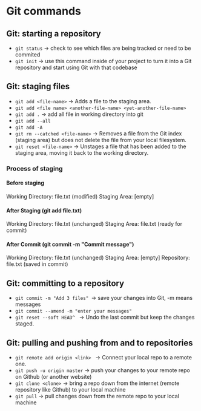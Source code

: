 # Git commands

## Git: starting a repository
* `git status` -> check to see which files are being tracked or need to be commited
* `git init` -> use this command inside of your project to turn it into a Git repository and start using Git with that codebase

## Git: staging files
* `git add <file-name>` -> Adds a file to the staging area.
* `git add <file name> <another-file-name> <yet-another-file-name> `
* `git add .` ->  add all file in working directory into git
* `git add --all`
* `git add -A`
* `git rm --catched <file-name>`  -> Removes a file from the Git index (staging area) but does not delete the file from your local filesystem.
* `git reset <file-name>` -> Unstages a file that has been added to the staging area, moving it back to the working directory.
  
### Process of staging
#### Before staging
Working Directory: file.txt (modified)
Staging Area: [empty]
#### After Staging (git add file.txt)
Working Directory: file.txt (unchanged)
Staging Area: file.txt (ready for commit)
#### After Commit (git commit -m "Commit message")
Working Directory: file.txt (unchanged)
Staging Area: [empty]
Repository: file.txt (saved in commit)


## Git: committing to a repository
* `git commit -m "Add 3 files" `-> save your changes into Git, -m means messages
* `git commit --amend -m "enter your messages" `
* `git reset --soft HEAD^ ` -> Undo the last commit but keep the changes staged.

## Git: pulling and pushing from and to repositories
* `git remote add origin <link> ` -> Connect your local repo to a remote one.
* `git push -u origin master`  -> push your changes to your remote repo on Github (or another website)
* `git clone <clone>` -> bring a repo down from the internet (remote repository like Github) to your local machine
* `git pull`  -> pull changes down from the remote repo to your local machine
